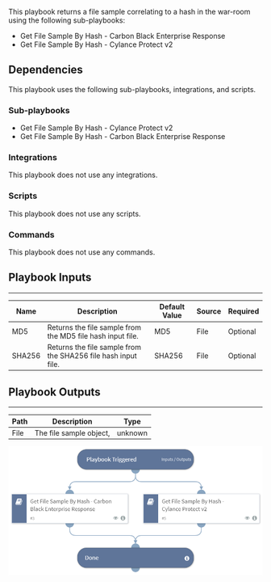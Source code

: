 This playbook returns a file sample correlating to a hash in the war-room using the following sub-playbooks:
- Get File Sample By Hash - Carbon Black Enterprise Response
- Get File Sample By Hash - Cylance Protect v2

## Dependencies
This playbook uses the following sub-playbooks, integrations, and scripts.

### Sub-playbooks
* Get File Sample By Hash - Cylance Protect v2
* Get File Sample By Hash - Carbon Black Enterprise Response

### Integrations
This playbook does not use any integrations.

### Scripts
This playbook does not use any scripts.

### Commands
This playbook does not use any commands.

## Playbook Inputs
---

| **Name** | **Description** | **Default Value** | **Source** | **Required** |
| --- | --- | --- | --- | --- |
| MD5 | Returns the file sample from the MD5 file hash input file. | MD5 | File | Optional |
| SHA256 | Returns the file sample from the SHA256 file hash input file. | SHA256 | File | Optional |

## Playbook Outputs
---

| **Path** | **Description** | **Type** |
| --- | --- | --- |
| File | The file sample object, | unknown |

![Get_File_Sample_By_Hash_Generic_v2](https://github.com/ElazarK/content-docs/blob/master/images/playbooks/Get_File_Sample_By_Hash_Generic_v2.png)
